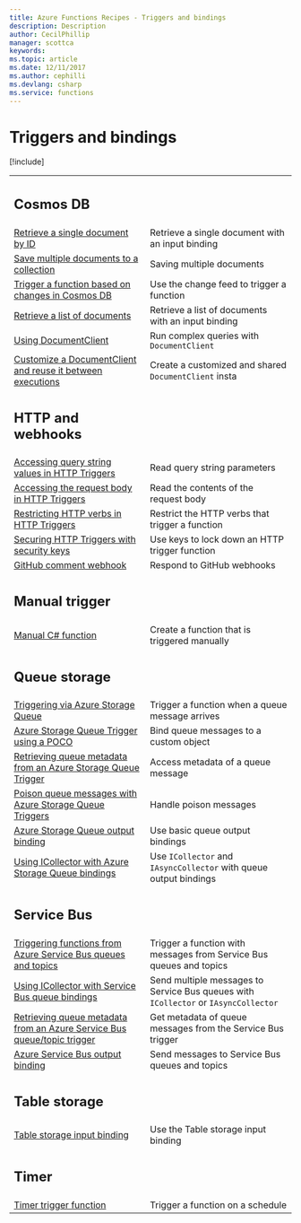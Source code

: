 ```yaml
---
title: Azure Functions Recipes - Triggers and bindings
description: Description
author: CecilPhillip
manager: scottca
keywords:
ms.topic: article
ms.date: 12/11/2017
ms.author: cephilli
ms.devlang: csharp
ms.service: functions
---
```


# Triggers and bindings

[!include[](../includes/header.md)]


| | |
|---|---|
|<h2>Cosmos DB</h2> | |
[Retrieve a single document by ID](cosmos-db.md#retrieve-a-single-document-by-id) | Retrieve a single document with an input binding
[Save multiple documents to a collection](cosmos-db.md#save-multiple-documents-to-a-collection) | Saving multiple documents
[Trigger a function based on changes in Cosmos DB](cosmos-db.md#trigger-a-function-based-on-changes-in-cosmos-db) | Use the change feed to trigger a function
[Retrieve a list of documents](cosmos-db.md#retrieve-a-list-of-documents) | Retrieve a list of documents with an input binding
[Using DocumentClient](cosmos-db.md#using-documentclient) | Run complex queries with `DocumentClient`
[Customize a DocumentClient and reuse it between executions](cosmos-db.md#customize-a-documentclient-and-reuse-it-between-executions) | Create a customized and shared `DocumentClient` insta
|<h2>HTTP and webhooks</h2> | |
[Accessing query string values in HTTP Triggers](http-and-webhooks.md#accessing-query-string-values-in-http-triggers) | Read query string parameters
[Accessing the request body in HTTP Triggers](http-and-webhooks.md#accessing-the-request-body--in-http-triggers) | Read the contents of the request body
[Restricting HTTP verbs in HTTP Triggers](http-and-webhooks.md#restricting-http-verbs-in-http-triggers) | Restrict the HTTP verbs that trigger a function
[Securing HTTP Triggers with security keys](http-and-webhooks.md#securing-http-triggers-with-security-keys) | Use keys to lock down an HTTP trigger function
[GitHub comment webhook](http-and-webhooks.md#github-comment-webhook) | Respond to GitHub webhooks
|<h2>Manual trigger</h2> | |
[Manual C# function](manual.md#manual-c-function) | Create a function that is triggered manually
|<h2>Queue storage</h2> | |
[Triggering via Azure Storage Queue](queue-storage.md#triggering-via-azure-storage-queue) | Trigger a function when a queue message arrives
[Azure Storage Queue Trigger using a POCO](queue-storage.md#azure-storage-queue-trigger-using-a-poco) | Bind queue messages to a custom object
[Retrieving queue metadata from an Azure Storage Queue Trigger](queue-storage.md#retrieving-queue-metadata-from-an-azure-storage-queue-trigger) | Access metadata of a queue message
[Poison queue messages with Azure Storage Queue Triggers](queue-storage.md#poison-queue-messages-with-azure-storage-queue-triggers) | Handle poison messages
[Azure Storage Queue output binding](queue-storage.md#azure-storage-queue-output-binding) | Use basic queue output bindings
[Using ICollector with Azure Storage Queue bindings](queue-storage.md#using-icollector-with-azure-storage-queue-bindings) | Use `ICollector` and `IAsyncCollector` with queue output bindings
|<h2>Service Bus</h2> | |
[Triggering functions from Azure Service Bus queues and topics](service-bus.md#triggering-functions-from-azure-service-bus-queues-and-topics) | Trigger a function with messages from Service Bus queues and topics
[Using ICollector with Service Bus queue bindings](service-bus.md#using-icollector-with-service-bus-queue-bindings) | Send multiple messages to Service Bus queues with `ICollector` or `IAsyncCollector`
[Retrieving queue metadata from an Azure Service Bus queue/topic trigger](service-bus.md#retrieving-queue-metadata-from-an-azure-service-bus-queuetopic-trigger) | Get metadata of queue messages from the Service Bus trigger
[Azure Service Bus output binding](service-bus.md#azure-service-bus-output-binding) | Send messages to Service Bus queues and topics
|<h2>Table storage</h2> | |
[Table storage input binding](table-storage.md#table-storage-input-binding) | Use the Table storage input binding
|<h2>Timer</h2> | |
[Timer trigger function](timer.md#timer-trigger-function) | Trigger a function on a schedule